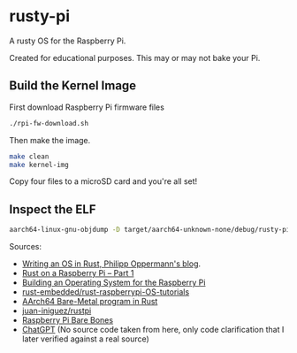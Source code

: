 # rusty-pi

A rusty OS for the Raspberry Pi.

Created for educational purposes. This may or may not bake your Pi.

## Build the Kernel Image
First download Raspberry Pi firmware files
```bash
./rpi-fw-download.sh
```
Then make the image.
```bash
make clean
make kernel-img
```

Copy  four files to a microSD card and you're all set!


## Inspect the ELF
```bash
aarch64-linux-gnu-objdump -D target/aarch64-unknown-none/debug/rusty-pi | less
```

Sources:
- [Writing an OS in Rust, Philipp Oppermann's blog](os.phil-opp.com).
- [Rust on a Raspberry Pi – Part 1](https://harmonicss.co.uk/bare-metal/rust-on-a-raspberry-pi-part-1/)
- [Building an Operating System for the Raspberry Pi](jsandler18.github.io)
- [rust-embedded/rust-raspberrypi-OS-tutorials](https://github.com/rust-embedded/rust-raspberrypi-OS-tutorials)
- [AArch64 Bare-Metal program in Rust](https://lowenware.com/blog/aarch64-bare-metal-program-in-rust/#writing-linker-script)
- [juan-iniguez/rustpi](https://github.com/juan-iniguez/rustpi)
- [Raspberry Pi Bare Bones](https://wiki.osdev.org/Raspberry_Pi_Bare_Bones)
- [ChatGPT](chat.openai.com) (No source code taken from here, only code clarification that I later verified against a real source)